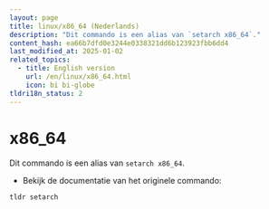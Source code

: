```yaml
---
layout: page
title: linux/x86_64 (Nederlands)
description: "Dit commando is een alias van `setarch x86_64`."
content_hash: ea66b7dfd0e3244e0338321dd6b123923fbb6dd4
last_modified_at: 2025-01-02
related_topics:
  - title: English version
    url: /en/linux/x86_64.html
    icon: bi bi-globe
tldri18n_status: 2
---
```

# x86_64

Dit commando is een alias van `setarch x86_64`.

- Bekijk de documentatie van het originele commando:

`tldr setarch`
